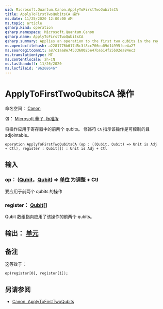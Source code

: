 ```yaml
---
uid: Microsoft.Quantum.Canon.ApplyToFirstTwoQubitsCA
title: ApplyToFirstTwoQubitsCA 操作
ms.date: 11/25/2020 12:00:00 AM
ms.topic: article
qsharp.kind: operation
qsharp.namespace: Microsoft.Quantum.Canon
qsharp.name: ApplyToFirstTwoQubitsCA
qsharp.summary: Applies an operation to the first two qubits in the register. The modifier `CA` indicates that the operation is controllable and adjointable.
ms.openlocfilehash: a2281776b617d5c3f8cc706ea09d14995fce4a27
ms.sourcegitcommit: a87c1aa8e7453360025e47ba614f25b02ea84ec3
ms.translationtype: MT
ms.contentlocale: zh-CN
ms.lasthandoff: 11/26/2020
ms.locfileid: "96208646"
---
```

# <a name="applytofirsttwoqubitsca-operation"></a>ApplyToFirstTwoQubitsCA 操作

命名空间： [Canon](xref:Microsoft.Quantum.Canon)

包： [Microsoft 量子. 标准版](https://nuget.org/packages/Microsoft.Quantum.Standard)


将操作应用于寄存器中的前两个 qubits。
修饰符 `CA` 指示该操作是可控制的且 adjointable。

```qsharp
operation ApplyToFirstTwoQubitsCA (op : ((Qubit, Qubit) => Unit is Adj + Ctl), register : Qubit[]) : Unit is Adj + Ctl
```


## <a name="input"></a>输入

### <a name="op--qubitqubit--unit--is-adj--ctl"></a>op： ([Qubit](xref:microsoft.quantum.lang-ref.qubit)，[Qubit](xref:microsoft.quantum.lang-ref.qubit)) => [单位](xref:microsoft.quantum.lang-ref.unit)  为调整 + Ctl

要应用于前两个 qubits 的操作


### <a name="register--qubit"></a>register： [Qubit](xref:microsoft.quantum.lang-ref.qubit)[]

Qubit 数组指向应用了该操作的前两个 qubits。



## <a name="output--unit"></a>输出： [单元](xref:microsoft.quantum.lang-ref.unit)



## <a name="remarks"></a>备注

这等效于：

```qsharp
op(register[0], register[1]);
```

## <a name="see-also"></a>另请参阅

- [Canon. ApplyToFirstTwoQubits](xref:Microsoft.Quantum.Canon.ApplyToFirstTwoQubits)